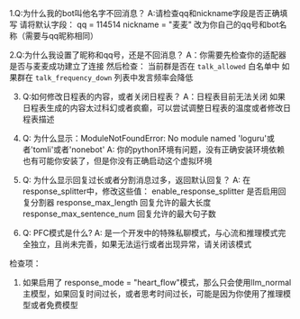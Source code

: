 1.Q:为什么我的bot叫他名字不回消息？
A:请检查qq和nickname字段是否正确填写
请将默认字段：
qq = 114514
nickname = "麦麦"
改为你自己的qq号和bot名称（需要与qq昵称相同）

2.Q:为什么我设置了昵称和qq号，还是不回消息？
A：你需要先检查你的适配器是否与麦麦成功建立了连接
然后检查：
当前群是否在 `talk_allowed` 白名单中
如果群在 `talk_frequency_down` 列表中发言频率会降低

3. Q:如何修改日程表的内容，或者关闭日程表？
A：日程表目前无法关闭
如果日程表生成的内容太过科幻或者疯癫，可以尝试调整日程表的温度或者修改日程表描述

4. Q: 为什么显示：ModuleNotFoundError: No module named 'loguru'或者'tomli'或者'nonebot'
A: 你的python环境有问题，没有正确安装环境依赖
也有可能你安装了，但是你没有正确启动这个虚拟环境

5. Q: 为什么显示回复过长或者分割消息过多，返回默认回复？
A: 在response_splitter中，修改这些值：
enable_response_splitter 是否启用回复分割器
response_max_length 回复允许的最大长度
response_max_sentence_num 回复允许的最大句子数

6. Q: PFC模式是什么?
A: 是一个开发中的特殊私聊模式，与心流和推理模式完全独立，且尚未完善，如果无法运行或者出现异常，请关闭该模式


检查项：
1. 如果启用了
response_mode = "heart_flow"模式，那么只会使用llm_normal主模型，如果回复时间过长，或者思考时间过长，可能是因为你使用了推理模型或者免费模型
